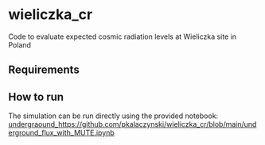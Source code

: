 # wieliczka_cr
Code to evaluate expected cosmic radiation levels at Wieliczka site in Poland

## Requirements

## How to run

The simulation can be run directly using the provided notebook: [undergraound_](https://github.com/pkalaczynski/wieliczka_cr/blob/main/underground_flux_with_MUTE.ipynb)https://github.com/pkalaczynski/wieliczka_cr/blob/main/underground_flux_with_MUTE.ipynb
